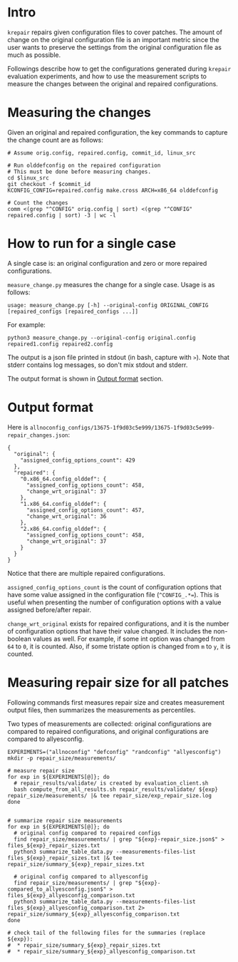 # Intro
`krepair` repairs given configuration files to cover patches. The amount of change on the original configuration file is an important metric since the user wants to preserve the settings from the original configuration file as much as possible.

Followings describe how to get the configurations generated during `krepair` evaluation experiments, and how to use the measurement scripts to measure the changes between the original and repaired configurations.

# Measuring the changes
Given an original and repaired configuration, the key commands to capture the change count are as follows:
```
# Assume orig.config, repaired.config, commit_id, linux_src

# Run olddefconfig on the repaired configuration
# This must be done before measuring changes.
cd $linux_src
git checkout -f $commit_id
KCONFIG_CONFIG=repaired.config make.cross ARCH=x86_64 olddefconfig

# Count the changes
comm <(grep "^CONFIG" orig.config | sort) <(grep "^CONFIG" repaired.config | sort) -3 | wc -l
```

# How to run for a single case
A single case is: an original configuration and zero or more repaired configurations.

`measure_change.py` measures the change for a single case. Usage is as follows:
```
usage: measure_change.py [-h] --original-config ORIGINAL_CONFIG [repaired_configs [repaired_configs ...]]
```

For example:
```
python3 measure_change.py --original-config original.config repaired1.config repaired2.config
```

The output is a json file printed in stdout (in bash, capture with `>`). Note that stderr contains log messages, so don't mix stdout and stderr.

The output format is shown in [Output format](#output-format) section.

# Output format

Here is `allnoconfig_configs/13675-1f9d03c5e999/13675-1f9d03c5e999-repair_changes.json`:

```
{
  "original": {
    "assigned_config_options_count": 429
  },
  "repaired": {
    "0.x86_64.config_olddef": {
      "assigned_config_options_count": 458,
      "change_wrt_original": 37
    },
    "1.x86_64.config_olddef": {
      "assigned_config_options_count": 457,
      "change_wrt_original": 36
    },
    "2.x86_64.config_olddef": {
      "assigned_config_options_count": 458,
      "change_wrt_original": 37
    }
  }
}
```

Notice that there are multiple repaired configurations.

`assigned_config_options_count` is the count of configuration options that have some value assigned in the configuration file (`^CONFIG_.*=`). This is useful when presenting the number of configuration options with a value assigned before/after repair.

`change_wrt_original` exists for repaired configurations, and it is the number of configuration options that have their value changed. It includes the non-boolean values as well. For example, if some int option was changed from `64` to `0`, it is counted. Also, if some tristate option is changed from `m` to `y`, it is counted.

# Measuring repair size for all patches

Following commands first measures repair size and creates measurement output files, then summarizes the measurements as percentiles.

Two types of measurements are collected: original configurations are compared to repaired configurations, and original configurations are compared to allyesconfig.

```
EXPERIMENTS=("allnoconfig" "defconfig" "randconfig" "allyesconfig")
mkdir -p repair_size/measurements/

# measure repair size
for exp in ${EXPERIMENTS[@]}; do
  # repair_results/validate/ is created by evaluation_client.sh
  bash compute_from_all_results.sh repair_results/validate/ ${exp} repair_size/measurements/ |& tee repair_size/exp_repair_size.log
done


# summarize repair size measurements
for exp in ${EXPERIMENTS[@]}; do
  # original config compared to repaired configs
  find repair_size/measurements/ | grep "${exp}-repair_size.json$" > files_${exp}_repair_sizes.txt
  python3 summarize_table_data.py --measurements-files-list files_${exp}_repair_sizes.txt |& tee repair_size/summary_${exp}_repair_sizes.txt

  # original config compared to allyesconfig
  find repair_size/measurements/ | grep "${exp}-compared_to_allyesconfig.json$" > files_${exp}_allyesconfig_comparison.txt
  python3 summarize_table_data.py --measurements-files-list files_${exp}_allyesconfig_comparison.txt 2> repair_size/summary_${exp}_allyesconfig_comparison.txt
done

# check tail of the following files for the summaries (replace ${exp}):
#  * repair_size/summary_${exp}_repair_sizes.txt
#  * repair_size/summary_${exp}_allyesconfig_comparison.txt
```
